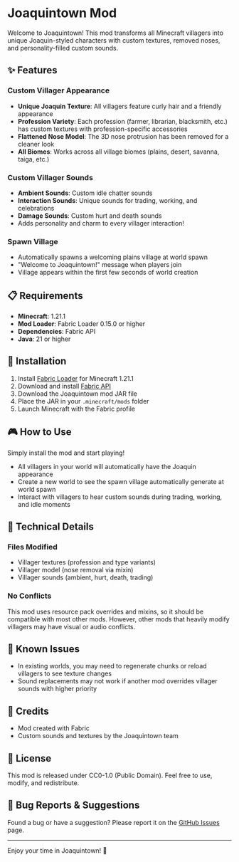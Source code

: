 # Joaquintown Mod

Welcome to Joaquintown! This mod transforms all Minecraft villagers into unique Joaquin-styled characters with custom textures, removed noses, and personality-filled custom sounds.

## ✨ Features

### Custom Villager Appearance
- **Unique Joaquin Texture**: All villagers feature curly hair and a friendly appearance
- **Profession Variety**: Each profession (farmer, librarian, blacksmith, etc.) has custom textures with profession-specific accessories
- **Flattened Nose Model**: The 3D nose protrusion has been removed for a cleaner look
- **All Biomes**: Works across all village biomes (plains, desert, savanna, taiga, etc.)

### Custom Villager Sounds
- **Ambient Sounds**: Custom idle chatter sounds
- **Interaction Sounds**: Unique sounds for trading, working, and celebrations
- **Damage Sounds**: Custom hurt and death sounds
- Adds personality and charm to every villager interaction!

### Spawn Village
- Automatically spawns a welcoming plains village at world spawn
- "Welcome to Joaquintown!" message when players join
- Village appears within the first few seconds of world creation

## 📋 Requirements

- **Minecraft**: 1.21.1
- **Mod Loader**: Fabric Loader 0.15.0 or higher
- **Dependencies**: Fabric API
- **Java**: 21 or higher

## 🚀 Installation

1. Install [Fabric Loader](https://fabricmc.net/use/installer/) for Minecraft 1.21.1
2. Download and install [Fabric API](https://modrinth.com/mod/fabric-api)
3. Download the Joaquintown mod JAR file
4. Place the JAR in your `.minecraft/mods` folder
5. Launch Minecraft with the Fabric profile

## 🎮 How to Use

Simply install the mod and start playing!

- All villagers in your world will automatically have the Joaquin appearance
- Create a new world to see the spawn village automatically generate at world spawn
- Interact with villagers to hear custom sounds during trading, working, and idle moments

## 🔧 Technical Details

### Files Modified
- Villager textures (profession and type variants)
- Villager model (nose removal via mixin)
- Villager sounds (ambient, hurt, death, trading)

### No Conflicts
This mod uses resource pack overrides and mixins, so it should be compatible with most other mods. However, other mods that heavily modify villagers may have visual or audio conflicts.

## 📝 Known Issues

- In existing worlds, you may need to regenerate chunks or reload villagers to see texture changes
- Sound replacements may not work if another mod overrides villager sounds with higher priority

## 🤝 Credits

- Mod created with Fabric
- Custom sounds and textures by the Joaquintown team

## 📜 License

This mod is released under CC0-1.0 (Public Domain). Feel free to use, modify, and redistribute.

## 🐛 Bug Reports & Suggestions

Found a bug or have a suggestion? Please report it on the [GitHub Issues](https://github.com/joaquintown/mc-mod/issues) page.

---

Enjoy your time in Joaquintown! 🎉
